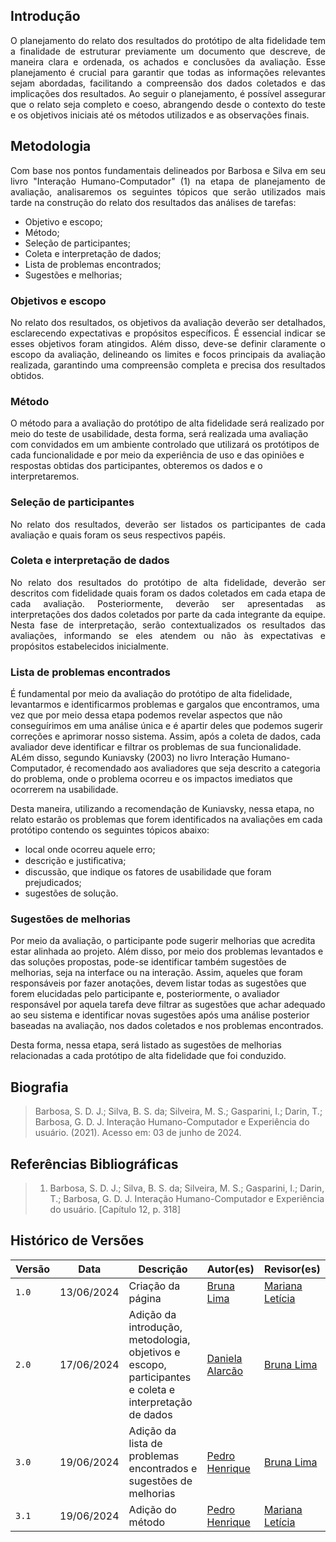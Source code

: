 ## Introdução
<p style="text-align: justify;">O planejamento do relato dos resultados do protótipo de alta fidelidade tem a finalidade de estruturar previamente um documento que descreve, de maneira clara e ordenada, os achados e conclusões da avaliação. Esse planejamento é crucial para garantir que todas as informações relevantes sejam abordadas, facilitando a compreensão dos dados coletados e das implicações dos resultados. Ao seguir o planejamento, é possível assegurar que o relato seja completo e coeso, abrangendo desde o contexto do teste e os objetivos iniciais até os métodos utilizados e as observações finais. </p>

## Metodologia
<p style="text-align: justify;">Com base nos pontos fundamentais delineados por Barbosa e Silva em seu livro "Interação Humano-Computador" (1) na etapa de planejamento de avaliação, analisaremos os seguintes tópicos que serão utilizados mais tarde na construção do relato dos resultados das análises de tarefas: </p>
<ul>
<li>Objetivo e escopo;</li>
<li>Método;</li>
<li>Seleção de participantes;</li>
<li>Coleta e interpretação de dados;</li>
<li>Lista de problemas encontrados;</li>
<li>Sugestões e melhorias;</li>
</ul>

### Objetivos e escopo
<p style="text-align: justify;">No relato dos resultados, os objetivos da avaliação deverão ser detalhados, esclarecendo expectativas e propósitos específicos. É essencial indicar se esses objetivos foram atingidos. Além disso, deve-se definir claramente o escopo da avaliação, delineando os limites e focos principais da avaliação realizada, garantindo uma compreensão completa e precisa dos resultados obtidos.</p>

### Método
O método para a avaliação do protótipo de alta fidelidade será realizado por meio do teste de usabilidade, desta forma, será realizada uma avaliação com convidados em um ambiente controlado que utilizará os protótipos de cada funcionalidade e por meio da experiência de uso e das opiniões e respostas obtidas dos participantes, obteremos os dados e o interpretaremos.

### Seleção de participantes 
<p style="text-align: justify;">No relato dos resultados, deverão ser listados os participantes de cada avaliação e quais foram os seus respectivos papéis.  </p>

### Coleta e interpretação de dados
<p style="text-align: justify;">No relato dos resultados do protótipo de alta fidelidade, deverão ser descritos com fidelidade quais foram os dados coletados em cada etapa de cada avaliação. Posteriormente, deverão ser apresentadas as interpretações dos dados coletados por parte da cada integrante da equipe. Nesta fase de interpretação, serão contextualizados os resultados das avaliações, informando se eles atendem ou não às expectativas e propósitos estabelecidos inicialmente. </p>

### Lista de problemas encontrados
É fundamental por meio da avaliação do protótipo de alta fidelidade, levantarmos e identificarmos problemas e gargalos que encontramos, uma vez que por meio dessa etapa podemos revelar aspectos que não conseguírimos em uma análise única e é apartir deles que podemos sugerir correções e aprimorar nosso sistema. Assim, após a coleta de dados, cada avaliador deve identificar e filtrar os problemas de sua funcionalidade. ALém disso, segundo Kuniavsky (2003) no livro Interação Humano-Computador, é recomendado aos avaliadores que seja descrito a categoria do problema, onde o problema ocorreu e os impactos imediatos que ocorrerem na usabilidade. 

Desta maneira, utilizando a recomendação de Kuniavsky, nessa etapa, no relato estarão os problemas que forem identificados na avaliações em cada protótipo contendo os seguintes tópicos abaixo:
- local onde ocorreu aquele erro;
- descrição e justiﬁcativa;
- discussão, que indique os fatores de usabilidade que foram prejudicados;
- sugestões de solução.

### Sugestões de melhorias 
Por meio da avaliação, o participante pode sugerir melhorias que acredita estar alinhada ao projeto. Além disso, por meio  dos problemas levantados e das soluções propostas, pode-se identificar também sugestões de melhorias, seja na interface ou na interação. Assim, aqueles que foram responsáveis por fazer anotações, devem listar todas as sugestões que forem elucidadas pelo participante e, posteriormente, o avaliador responsável por aquela tarefa deve filtrar as sugestões que achar adequado ao seu sistema e identificar novas sugestões após uma análise posterior baseadas na avaliação, nos dados coletados e nos problemas encontrados. 

Desta forma, nessa etapa, será listado as sugestões de melhorias relacionadas a cada protótipo de alta fidelidade que foi conduzido. 

## Biografia

> Barbosa, S. D. J.; Silva, B. S. da; Silveira, M. S.; Gasparini, I.; Darin, T.; Barbosa, G. D. J. Interação Humano-Computador e Experiência do usuário. (2021). Acesso em: 03 de junho de 2024.

## Referências Bibliográficas
> 1. Barbosa, S. D. J.; Silva, B. S. da; Silveira, M. S.; Gasparini, I.; Darin, T.; Barbosa, G. D. J. Interação Humano-Computador e Experiência do usuário. [Capítulo 12, p. 318]

## Histórico de Versões

| Versão  | Data       | Descrição                 | Autor(es)                   | Revisor(es)                                    |
| ------- | :--------: | ------------------------- | --------------------------- | ---------------------------------------------- |
| `1.0`   | 13/06/2024 | Criação da página         | [Bruna Lima](https://github.com/libruna) | [Mariana Letícia](https://github.com/Marianannn)|
| `2.0`   | 17/06/2024 | Adição da introdução, metodologia, objetivos e escopo, participantes e coleta e interpretação de dados         | [Daniela Alarcão](https://github.com/danialarcao) | [Bruna Lima](https://github.com/libruna) |
| `3.0`   | 19/06/2024 | Adição da lista de problemas encontrados e sugestões de melhorias         | [Pedro Henrique](https://github.com/PedroHhenriq) | [Bruna Lima](https://github.com/libruna)|
| `3.1`   | 19/06/2024 | Adição do método         | [Pedro Henrique](https://github.com/PedroHhenriq) |[Mariana Letícia](https://github.com/Marianannn) |

